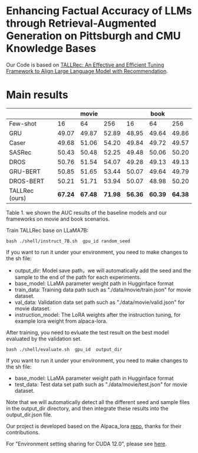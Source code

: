 # Enhancing Factual Accuracy of LLMs through Retrieval-Augmented Generation on Pittsburgh and CMU Knowledge Bases

Our Code is based on [TALLRec: An Effective and Efficient Tuning Framework to Align Large Language Model with Recommendation](https://github.com/SAI990323/TALLRec/tree/main).

# Main results
|                                 |  |movie |  ||   book |  |
|-------------------------------                  | ----- | ----- | ----- | ----- | ----- | ----- |
| Few-shot                          | 16     | 64     | 256 | 16 | 64 | 256 |
| GRU                             | 49.07 | 49.87 | 52.89 | 48.95 | 49.64 | 49.86 |
| Caser                           | 49.68 | 51.06 | 54.20 | 49.84 | 49.72 | 49.57 |
| SASRec                          | 50.43  | 50.48 | 52.25 | 49.48 | 50.06 | 50.20 |
| DROS                            | 50.76    | 51.54  | 54.07 | 49.28 | 49.13 | 49.13 |
| GRU-BERT                         | 50.85  | 51.65 | 53.44 | 50.07 | 49.64 | 49.79 |
| DROS-BERT                         | 50.21  | 51.71 | 53.94 | 50.07 | 48.98 | 50.20 |
| TALLRec (ours)               | **67.24** | **67.48** | **71.98** | **56.36** | **60.39** | **64.38** |

Table 1. we shown the AUC results of the baseline models and our frameworks on movie and book scenarios.

Train TALLRec base on LLaMA7B:
```
bash ./shell/instruct_7B.sh  gpu_id random_seed
```
If you want to run it under your environment, you need to make changes to the sh file:
- output_dir: Model save path，we will automatically add the seed and the sample to the end of the path for each experiments.
- base_model: LLaMA parameter weight path in Hugginface format
- train_data:  Training data path such as "./data/movie/train.json" for movie dataset.
- val_data: Validation data set path such as "./data/movie/valid.json" for movie dataset.
- instruction_model: The LoRA weights after the instruction tuning, for example lora weight from alpaca-lora.

After training, you need to evluate the test result on the best model evaluated by the validation set.
```
bash ./shell/evaluate.sh  gpu_id  output_dir
```
If you want to run it under your environment, you need to make changes to the sh file:
- base_model: LLaMA parameter weight path in Hugginface format
- test_data: Test data set path such as "./data/movie/test.json" for movie dataset.

Note that we will automatically detect all the different seed and sample files in the output_dir directory, and then integrate these results into the output_dir.json file.

Our project is developed based on the Alpaca_lora [repo](https://github.com/tloen/alpaca-lora), thanks for their contributions.

For "Environment setting sharing for CUDA 12.0", please see [here](https://github.com/SAI990323/TALLRec/issues/46).
